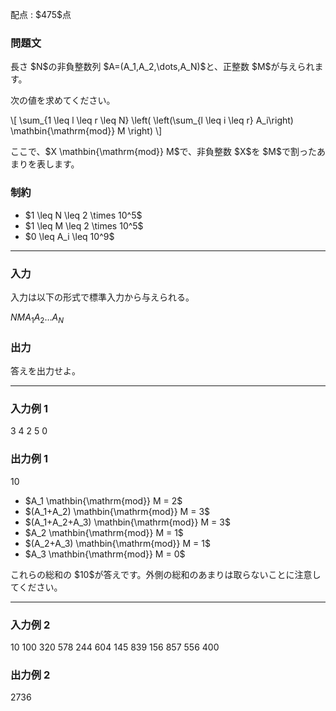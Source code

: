 
<div>

<span>

<span>

<p>
配点 : $475$点
</p>

<div>

<section>

### **問題文**

<p>
長さ $N$の非負整数列 $A=(A_1,A_2,\dots,A_N)$と、正整数 $M$が与えられます。
</p>

<p>
次の値を求めてください。
</p>

<p>
\[
\sum_{1 \leq l \leq r \leq N} \left( \left(\sum_{l \leq i \leq r} A_i\right) \mathbin{\mathrm{mod}} M \right)
\]
</p>

<p>
ここで、$X \mathbin{\mathrm{mod}} M$で、非負整数 $X$を $M$で割ったあまりを表します。
</p>

</section>

</div>

<div>

<section>

### **制約**

<ul>

<li>
$1 \leq N \leq 2 \times 10^5$
</li>

<li>
$1 \leq M \leq 2 \times 10^5$
</li>

<li>
$0 \leq A_i \leq 10^9$
</li>

</ul>

</section>

</div>

---

<div>

<div>

<section>

### **入力**

<p>
入力は以下の形式で標準入力から与えられる。
</p>

<div>

$N$$M$$A_1$$A_2$$\dots$$A_N$
</div>

</section>

</div>

<div>

<section>

### **出力**

<p>
答えを出力せよ。
</p>

</section>

</div>

</div>

---

<div>

<section>

### **入力例 1**

<div>

3 4
2 5 0

</div>

</section>

</div>

<div>

<section>

### **出力例 1**

<div>

10

</div>

<ul>

<li>
$A_1 \mathbin{\mathrm{mod}} M = 2$
</li>

<li>
$(A_1+A_2) \mathbin{\mathrm{mod}} M = 3$
</li>

<li>
$(A_1+A_2+A_3) \mathbin{\mathrm{mod}} M = 3$
</li>

<li>
$A_2 \mathbin{\mathrm{mod}} M = 1$
</li>

<li>
$(A_2+A_3) \mathbin{\mathrm{mod}} M = 1$
</li>

<li>
$A_3 \mathbin{\mathrm{mod}} M = 0$
</li>

</ul>

<p>
これらの総和の $10$が答えです。外側の総和のあまりは取らないことに注意してください。
</p>

</section>

</div>

---

<div>

<section>

### **入力例 2**

<div>

10 100
320 578 244 604 145 839 156 857 556 400

</div>

</section>

</div>

<div>

<section>

### **出力例 2**

<div>

2736

</div>

</section>

</div>

</span>

</span>

</div>
